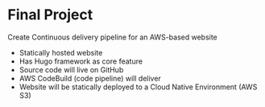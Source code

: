 # Final Project
Create Continuous delivery pipeline for an AWS-based website

* Statically hosted website
* Has Hugo framework as core feature
* Source code will live on GitHub
* AWS CodeBuild (code pipeline) will deliver
* Website will be statically deployed to a Cloud Native Environment (AWS S3)
